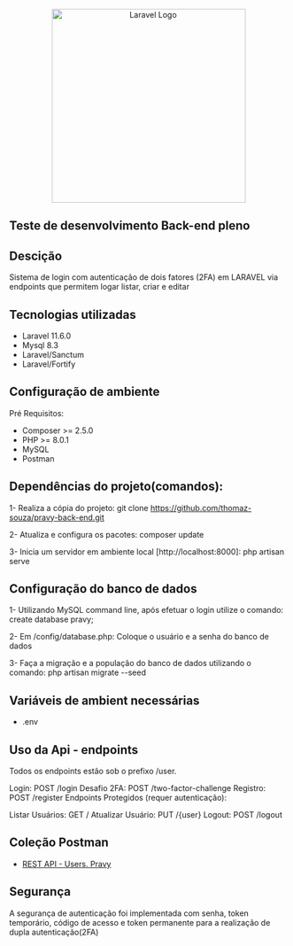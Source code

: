 <p align="center"><a href="https://pravy.com.br" target="_blank"><img src="https://pravy.com.br/wp-content/themes/pravy/assets/images/lgo_pravy.png" width="350" alt="Laravel Logo"></a></p>

## Teste de desenvolvimento Back-end pleno

## Descição

Sistema de login com autenticação de dois fatores (2FA) em LARAVEL via endpoints que permitem logar listar, criar e editar

## Tecnologias utilizadas

- Laravel 11.6.0
- Mysql 8.3
- Laravel/Sanctum
- Laravel/Fortify

## Configuração de ambiente

Pré Requisitos:
- Composer >= 2.5.0
- PHP >= 8.0.1
- MySQL
- Postman

## Dependências do projeto(comandos):

1- Realiza a cópia do projeto:
git clone https://github.com/thomaz-souza/pravy-back-end.git

2- Atualiza e configura os pacotes:
composer update

3- Inicia um servidor em ambiente local [http://localhost:8000]:
php artisan serve

## Configuração do banco de dados

1- Utilizando MySQL command line, após efetuar o login utilize o comando:
create database pravy;

2- Em /config/database.php:
Coloque o usuário e a senha do banco de dados

3- Faça a migração e a população do banco de dados utilizando o comando: 
php artisan migrate --seed

## Variáveis de ambient necessárias

- .env

## Uso da Api - endpoints

Todos os endpoints estão sob o prefixo /user.

Login: POST /login
Desafio 2FA: POST /two-factor-challenge
Registro: POST /register
Endpoints Protegidos (requer autenticação):

Listar Usuários: GET /
Atualizar Usuário: PUT /{user}
Logout: POST /logout

## Coleção Postman 

- [REST API - Users. Pravy](https://google.com)


## Segurança

A segurança de autenticação foi implementada com senha, token temporário, código de acesso e token permanente para a realização de dupla autenticação(2FA)